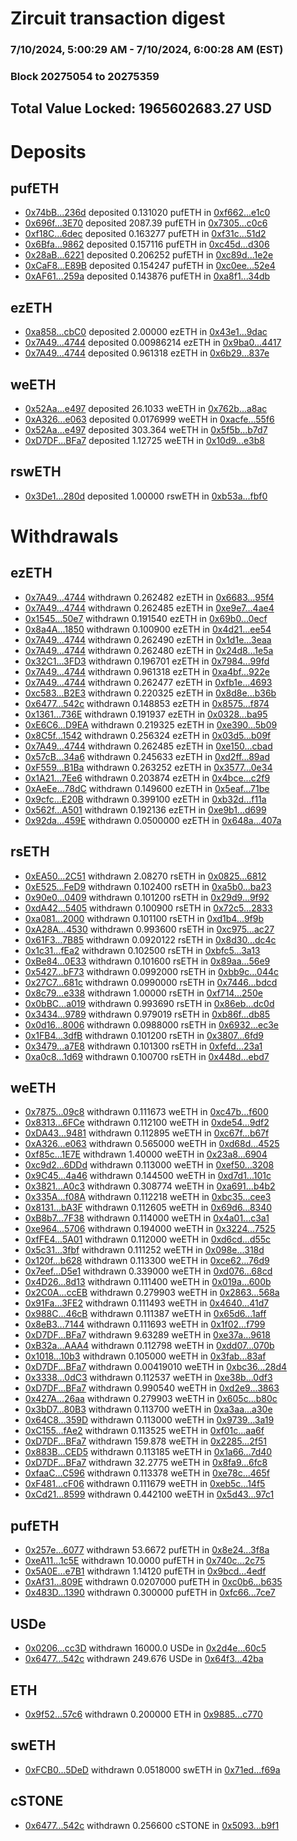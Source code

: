 # Zircuit transaction digest
### 7/10/2024, 5:00:29 AM - 7/10/2024, 6:00:28 AM (EST)
### Block 20275054 to 20275359

## Total Value Locked: 1965602683.27 USD

# Deposits
## pufETH
- [0x74bB...236d](https://etherscan.io/address/0x74bB6Bb725c1b72D844A8216cD701282AC29236d) deposited 0.131020 pufETH in [0xf662...e1c0](https://etherscan.io/tx/0x74bB6Bb725c1b72D844A8216cD701282AC29236d)
- [0x696f...3E70](https://etherscan.io/address/0x696f791a7E362308b75bc401E22A494800333E70) deposited 2087.39 pufETH in [0x7305...c0c6](https://etherscan.io/tx/0x696f791a7E362308b75bc401E22A494800333E70)
- [0xf18C...6dec](https://etherscan.io/address/0xf18C0cDB3C9Ac8Bdc22b226530d50dD690516dec) deposited 0.163277 pufETH in [0xf31c...51d2](https://etherscan.io/tx/0xf18C0cDB3C9Ac8Bdc22b226530d50dD690516dec)
- [0x6Bfa...9862](https://etherscan.io/address/0x6Bfa738Eb5716Da35D42F3F51278830658Cd9862) deposited 0.157116 pufETH in [0xc45d...d306](https://etherscan.io/tx/0x6Bfa738Eb5716Da35D42F3F51278830658Cd9862)
- [0x28aB...6221](https://etherscan.io/address/0x28aBdcb0e83f07A1B5b80058CCaE00FA90836221) deposited 0.206252 pufETH in [0xc89d...1e2e](https://etherscan.io/tx/0x28aBdcb0e83f07A1B5b80058CCaE00FA90836221)
- [0xCaF8...E89B](https://etherscan.io/address/0xCaF8513000c114A34E096AB139088dc94992E89B) deposited 0.154247 pufETH in [0xc0ee...52e4](https://etherscan.io/tx/0xCaF8513000c114A34E096AB139088dc94992E89B)
- [0xAF61...259a](https://etherscan.io/address/0xAF61b830b2d29dFe4D78a02eB2E4Cd02D7e0259a) deposited 0.143876 pufETH in [0xa8f1...34db](https://etherscan.io/tx/0xAF61b830b2d29dFe4D78a02eB2E4Cd02D7e0259a)
## ezETH
- [0xa858...cbC0](https://etherscan.io/address/0xa858BAeA9F268Eff15e3B394910713C310F6cbC0) deposited 2.00000 ezETH in [0x43e1...9dac](https://etherscan.io/tx/0xa858BAeA9F268Eff15e3B394910713C310F6cbC0)
- [0x7A49...4744](https://etherscan.io/address/0x7A493Be5c2ce014cD049Bf178a1ac0Db1B434744) deposited 0.00986214 ezETH in [0x9ba0...4417](https://etherscan.io/tx/0x7A493Be5c2ce014cD049Bf178a1ac0Db1B434744)
- [0x7A49...4744](https://etherscan.io/address/0x7A493Be5c2ce014cD049Bf178a1ac0Db1B434744) deposited 0.961318 ezETH in [0x6b29...837e](https://etherscan.io/tx/0x7A493Be5c2ce014cD049Bf178a1ac0Db1B434744)
## weETH
- [0x52Aa...e497](https://etherscan.io/address/0x52Aa899454998Be5b000Ad077a46Bbe360F4e497) deposited 26.1033 weETH in [0x762b...a8ac](https://etherscan.io/tx/0x52Aa899454998Be5b000Ad077a46Bbe360F4e497)
- [0xA326...e063](https://etherscan.io/address/0xA3268eDfd84415472D9c30eCdEBa487f865Ee063) deposited 0.0176999 weETH in [0xacfe...55f6](https://etherscan.io/tx/0xA3268eDfd84415472D9c30eCdEBa487f865Ee063)
- [0x52Aa...e497](https://etherscan.io/address/0x52Aa899454998Be5b000Ad077a46Bbe360F4e497) deposited 303.364 weETH in [0x5f5b...b7d7](https://etherscan.io/tx/0x52Aa899454998Be5b000Ad077a46Bbe360F4e497)
- [0xD7DF...BFa7](https://etherscan.io/address/0xD7DF7E085214743530afF339aFC420c7c720BFa7) deposited 1.12725 weETH in [0x10d9...e3b8](https://etherscan.io/tx/0xD7DF7E085214743530afF339aFC420c7c720BFa7)
## rswETH
- [0x3De1...280d](https://etherscan.io/address/0x3De1D0C09B29093E8490f8cE113368bE38c5280d) deposited 1.00000 rswETH in [0xb53a...fbf0](https://etherscan.io/tx/0x3De1D0C09B29093E8490f8cE113368bE38c5280d)
# Withdrawals
## ezETH
- [0x7A49...4744](https://etherscan.io/address/0x7A493Be5c2ce014cD049Bf178a1ac0Db1B434744) withdrawn 0.262482 ezETH in [0x6683...95f4](https://etherscan.io/tx/0x7A493Be5c2ce014cD049Bf178a1ac0Db1B434744)
- [0x7A49...4744](https://etherscan.io/address/0x7A493Be5c2ce014cD049Bf178a1ac0Db1B434744) withdrawn 0.262485 ezETH in [0xe9e7...4ae4](https://etherscan.io/tx/0x7A493Be5c2ce014cD049Bf178a1ac0Db1B434744)
- [0x1545...50e7](https://etherscan.io/address/0x154502072aF01A56180B16993C93f5A6265F50e7) withdrawn 0.191540 ezETH in [0x69b0...0ecf](https://etherscan.io/tx/0x154502072aF01A56180B16993C93f5A6265F50e7)
- [0x8a4A...1850](https://etherscan.io/address/0x8a4Ad70F227ef77cA371b6EB12445D6D52681850) withdrawn 0.100900 ezETH in [0x4d21...ee54](https://etherscan.io/tx/0x8a4Ad70F227ef77cA371b6EB12445D6D52681850)
- [0x7A49...4744](https://etherscan.io/address/0x7A493Be5c2ce014cD049Bf178a1ac0Db1B434744) withdrawn 0.262490 ezETH in [0x1d1e...3eaa](https://etherscan.io/tx/0x7A493Be5c2ce014cD049Bf178a1ac0Db1B434744)
- [0x7A49...4744](https://etherscan.io/address/0x7A493Be5c2ce014cD049Bf178a1ac0Db1B434744) withdrawn 0.262480 ezETH in [0x24d8...1e5a](https://etherscan.io/tx/0x7A493Be5c2ce014cD049Bf178a1ac0Db1B434744)
- [0x32C1...3FD3](https://etherscan.io/address/0x32C1BE167B7F08c390D90B7F0d1174e022bE3FD3) withdrawn 0.196701 ezETH in [0x7984...99fd](https://etherscan.io/tx/0x32C1BE167B7F08c390D90B7F0d1174e022bE3FD3)
- [0x7A49...4744](https://etherscan.io/address/0x7A493Be5c2ce014cD049Bf178a1ac0Db1B434744) withdrawn 0.961318 ezETH in [0xa4bf...922e](https://etherscan.io/tx/0x7A493Be5c2ce014cD049Bf178a1ac0Db1B434744)
- [0x7A49...4744](https://etherscan.io/address/0x7A493Be5c2ce014cD049Bf178a1ac0Db1B434744) withdrawn 0.262477 ezETH in [0xfb1e...4693](https://etherscan.io/tx/0x7A493Be5c2ce014cD049Bf178a1ac0Db1B434744)
- [0xc583...B2E3](https://etherscan.io/address/0xc5832D3fDe05eE4ECFFA4a36e6F9B3e40001B2E3) withdrawn 0.220325 ezETH in [0x8d8e...b36b](https://etherscan.io/tx/0xc5832D3fDe05eE4ECFFA4a36e6F9B3e40001B2E3)
- [0x6477...542c](https://etherscan.io/address/0x647703Ea4880644AC7206AbeF235c8992F7e542c) withdrawn 0.148853 ezETH in [0x8575...f874](https://etherscan.io/tx/0x647703Ea4880644AC7206AbeF235c8992F7e542c)
- [0x1361...736E](https://etherscan.io/address/0x13613cE4f616b08eB11AC324defb3C534fd6736E) withdrawn 0.191937 ezETH in [0x0328...ba95](https://etherscan.io/tx/0x13613cE4f616b08eB11AC324defb3C534fd6736E)
- [0xE6C6...D9EA](https://etherscan.io/address/0xE6C68cbA03784Cd6F844FEB3c4BD851c297AD9EA) withdrawn 0.219325 ezETH in [0xe390...5b09](https://etherscan.io/tx/0xE6C68cbA03784Cd6F844FEB3c4BD851c297AD9EA)
- [0x8C5f...1542](https://etherscan.io/address/0x8C5f05A8F1026D31A570ADB9D83Dd47d026E1542) withdrawn 0.256324 ezETH in [0x03d5...b09f](https://etherscan.io/tx/0x8C5f05A8F1026D31A570ADB9D83Dd47d026E1542)
- [0x7A49...4744](https://etherscan.io/address/0x7A493Be5c2ce014cD049Bf178a1ac0Db1B434744) withdrawn 0.262485 ezETH in [0xe150...cbad](https://etherscan.io/tx/0x7A493Be5c2ce014cD049Bf178a1ac0Db1B434744)
- [0x57cB...34a6](https://etherscan.io/address/0x57cB1cb086Cd5b1659490e5054DfE821C7Cc34a6) withdrawn 0.245633 ezETH in [0xd2ff...89ad](https://etherscan.io/tx/0x57cB1cb086Cd5b1659490e5054DfE821C7Cc34a6)
- [0xF559...B1Ba](https://etherscan.io/address/0xF559B09918D8e2C9c8EfEe18567b1dFDBEB1B1Ba) withdrawn 0.263252 ezETH in [0x3577...0e34](https://etherscan.io/tx/0xF559B09918D8e2C9c8EfEe18567b1dFDBEB1B1Ba)
- [0x1A21...7Ee6](https://etherscan.io/address/0x1A211287FA28E593d103eE84C5D09B9e6b237Ee6) withdrawn 0.203874 ezETH in [0x4bce...c2f9](https://etherscan.io/tx/0x1A211287FA28E593d103eE84C5D09B9e6b237Ee6)
- [0xAeEe...78dC](https://etherscan.io/address/0xAeEeDDBCeB7AE0ECfF472822990B120B667678dC) withdrawn 0.149600 ezETH in [0x5eaf...71be](https://etherscan.io/tx/0xAeEeDDBCeB7AE0ECfF472822990B120B667678dC)
- [0x9cfc...E20B](https://etherscan.io/address/0x9cfcE0b3Cbf61C73eB742612739e99d2050EE20B) withdrawn 0.399100 ezETH in [0xb32d...f11a](https://etherscan.io/tx/0x9cfcE0b3Cbf61C73eB742612739e99d2050EE20B)
- [0x562f...A501](https://etherscan.io/address/0x562f53A3106A58495d8cFc31c29919C83aA4A501) withdrawn 0.192136 ezETH in [0xe9b1...d699](https://etherscan.io/tx/0x562f53A3106A58495d8cFc31c29919C83aA4A501)
- [0x92da...459E](https://etherscan.io/address/0x92daBbCba2c5d8f9197643D35c43c320E96D459E) withdrawn 0.0500000 ezETH in [0x648a...407a](https://etherscan.io/tx/0x92daBbCba2c5d8f9197643D35c43c320E96D459E)
## rsETH
- [0xEA50...2C51](https://etherscan.io/address/0xEA50b309d6DFCcaC4457A41547F65E42F3342C51) withdrawn 2.08270 rsETH in [0x0825...6812](https://etherscan.io/tx/0xEA50b309d6DFCcaC4457A41547F65E42F3342C51)
- [0xE525...FeD9](https://etherscan.io/address/0xE525f79A63Bdc86cdfFa7b41dCaC98c46EF2FeD9) withdrawn 0.102400 rsETH in [0xa5b0...ba23](https://etherscan.io/tx/0xE525f79A63Bdc86cdfFa7b41dCaC98c46EF2FeD9)
- [0x90e0...0409](https://etherscan.io/address/0x90e06F0d6bf395BA81E3395BFD7c70ee77Ba0409) withdrawn 0.101200 rsETH in [0x29d9...9f92](https://etherscan.io/tx/0x90e06F0d6bf395BA81E3395BFD7c70ee77Ba0409)
- [0xdA42...5405](https://etherscan.io/address/0xdA4235969Cfa8caBFAeF4Adf6417D55f68Fc5405) withdrawn 0.100900 rsETH in [0x72c5...2833](https://etherscan.io/tx/0xdA4235969Cfa8caBFAeF4Adf6417D55f68Fc5405)
- [0xa081...2000](https://etherscan.io/address/0xa081c6F77d4aacBaA09f2f529BEdEBb121302000) withdrawn 0.101100 rsETH in [0xd1b4...9f9b](https://etherscan.io/tx/0xa081c6F77d4aacBaA09f2f529BEdEBb121302000)
- [0xA28A...4530](https://etherscan.io/address/0xA28Aff42173a55Ed64E9871C777AEa62006C4530) withdrawn 0.993600 rsETH in [0xc975...ac27](https://etherscan.io/tx/0xA28Aff42173a55Ed64E9871C777AEa62006C4530)
- [0x61F3...7B85](https://etherscan.io/address/0x61F3Be073bD5c5A6Ed11443E51744Ce505E27B85) withdrawn 0.0920122 rsETH in [0x8d30...dc4c](https://etherscan.io/tx/0x61F3Be073bD5c5A6Ed11443E51744Ce505E27B85)
- [0x1c31...fEa2](https://etherscan.io/address/0x1c319aB3bd21bF947b38353BE7C818dB9DdBfEa2) withdrawn 0.102500 rsETH in [0xbfc5...3a13](https://etherscan.io/tx/0x1c319aB3bd21bF947b38353BE7C818dB9DdBfEa2)
- [0xBe84...0E33](https://etherscan.io/address/0xBe849aB8937808b9567Bf2F2eea6515fCE7A0E33) withdrawn 0.101600 rsETH in [0x89aa...56e9](https://etherscan.io/tx/0xBe849aB8937808b9567Bf2F2eea6515fCE7A0E33)
- [0x5427...bF73](https://etherscan.io/address/0x54270BcA3aEE8f66E70c0D9acA4238F740EDbF73) withdrawn 0.0992000 rsETH in [0xbb9c...044c](https://etherscan.io/tx/0x54270BcA3aEE8f66E70c0D9acA4238F740EDbF73)
- [0x27C7...681c](https://etherscan.io/address/0x27C715D480fF1ec3C1CeDbAE34DB053303CF681c) withdrawn 0.0990000 rsETH in [0x7446...bdcd](https://etherscan.io/tx/0x27C715D480fF1ec3C1CeDbAE34DB053303CF681c)
- [0x8c79...e338](https://etherscan.io/address/0x8c79caC55162C48C8b90Dc7992be7a742dd4e338) withdrawn 1.00000 rsETH in [0xf714...250e](https://etherscan.io/tx/0x8c79caC55162C48C8b90Dc7992be7a742dd4e338)
- [0x0bBC...a019](https://etherscan.io/address/0x0bBCc09F4b674e208dEAf0CE216D862FE853a019) withdrawn 0.993690 rsETH in [0x86eb...dc0d](https://etherscan.io/tx/0x0bBCc09F4b674e208dEAf0CE216D862FE853a019)
- [0x3434...9789](https://etherscan.io/address/0x34349c5569e7B846c3558961552D2202760A9789) withdrawn 0.979019 rsETH in [0xb86f...db85](https://etherscan.io/tx/0x34349c5569e7B846c3558961552D2202760A9789)
- [0x0d16...8006](https://etherscan.io/address/0x0d16bfc9cCd1c8aae7e85a7bfFD5b67AaFa48006) withdrawn 0.0988000 rsETH in [0x6932...ec3e](https://etherscan.io/tx/0x0d16bfc9cCd1c8aae7e85a7bfFD5b67AaFa48006)
- [0x1FB4...3dfB](https://etherscan.io/address/0x1FB4a52BE87F1B05571584EeF4DB46F6cD6B3dfB) withdrawn 0.101200 rsETH in [0x3807...6fd9](https://etherscan.io/tx/0x1FB4a52BE87F1B05571584EeF4DB46F6cD6B3dfB)
- [0x3479...a7E8](https://etherscan.io/address/0x34793275A56F61046cF83bdfdf94e347473Ba7E8) withdrawn 0.101300 rsETH in [0xfefd...23a1](https://etherscan.io/tx/0x34793275A56F61046cF83bdfdf94e347473Ba7E8)
- [0xa0c8...1d69](https://etherscan.io/address/0xa0c812D435acB627C9BF6198d22A849e2D101d69) withdrawn 0.100700 rsETH in [0x448d...ebd7](https://etherscan.io/tx/0xa0c812D435acB627C9BF6198d22A849e2D101d69)
## weETH
- [0x7875...09c8](https://etherscan.io/address/0x78757E742fD45308a32ed24B5e5b74Db852809c8) withdrawn 0.111673 weETH in [0xc47b...f600](https://etherscan.io/tx/0x78757E742fD45308a32ed24B5e5b74Db852809c8)
- [0x8313...6FCe](https://etherscan.io/address/0x8313A7835bB07145AE43b23191B58A4481806FCe) withdrawn 0.112100 weETH in [0xde54...9df2](https://etherscan.io/tx/0x8313A7835bB07145AE43b23191B58A4481806FCe)
- [0xDA43...9481](https://etherscan.io/address/0xDA4309e93fb75850d252719caE6A2F1d80319481) withdrawn 0.112895 weETH in [0xc67f...b67f](https://etherscan.io/tx/0xDA4309e93fb75850d252719caE6A2F1d80319481)
- [0xA326...e063](https://etherscan.io/address/0xA3268eDfd84415472D9c30eCdEBa487f865Ee063) withdrawn 0.565000 weETH in [0xd68d...4525](https://etherscan.io/tx/0xA3268eDfd84415472D9c30eCdEBa487f865Ee063)
- [0xf85c...1E7E](https://etherscan.io/address/0xf85c22c0D429f7a43F8d36fDDe308b423E091E7E) withdrawn 1.40000 weETH in [0x23a8...6904](https://etherscan.io/tx/0xf85c22c0D429f7a43F8d36fDDe308b423E091E7E)
- [0xc9d2...6DDd](https://etherscan.io/address/0xc9d2aA248749D3E6D7eA409AD12B240A859d6DDd) withdrawn 0.113000 weETH in [0xef50...3208](https://etherscan.io/tx/0xc9d2aA248749D3E6D7eA409AD12B240A859d6DDd)
- [0x9C45...4a46](https://etherscan.io/address/0x9C454a2a69fe5086ABe655063091F369b6744a46) withdrawn 0.144500 weETH in [0xd7d1...101c](https://etherscan.io/tx/0x9C454a2a69fe5086ABe655063091F369b6744a46)
- [0x3821...A0c3](https://etherscan.io/address/0x382170910e2B979f4de0F183F14aEB35cD1aA0c3) withdrawn 0.308774 weETH in [0xa691...b4b2](https://etherscan.io/tx/0x382170910e2B979f4de0F183F14aEB35cD1aA0c3)
- [0x335A...f08A](https://etherscan.io/address/0x335AABbC59F8e437050905a60849491a35c4f08A) withdrawn 0.112218 weETH in [0xbc35...cee3](https://etherscan.io/tx/0x335AABbC59F8e437050905a60849491a35c4f08A)
- [0x8131...bA3F](https://etherscan.io/address/0x8131D1C1cDBbe8364E14b071A520b4978c5EbA3F) withdrawn 0.112605 weETH in [0x69d6...8340](https://etherscan.io/tx/0x8131D1C1cDBbe8364E14b071A520b4978c5EbA3F)
- [0xB8b7...7F38](https://etherscan.io/address/0xB8b7625c16B6F34Cbd39fd7554DcDDae2a917F38) withdrawn 0.114000 weETH in [0x4a01...c3a1](https://etherscan.io/tx/0xB8b7625c16B6F34Cbd39fd7554DcDDae2a917F38)
- [0xe964...5706](https://etherscan.io/address/0xe96448D25671f4A72A980507C7bfF469eCdA5706) withdrawn 0.194000 weETH in [0x3224...7525](https://etherscan.io/tx/0xe96448D25671f4A72A980507C7bfF469eCdA5706)
- [0xfFE4...5A01](https://etherscan.io/address/0xfFE428E172a86fA2cc9493657449fC9685915A01) withdrawn 0.112000 weETH in [0xd6cd...d55c](https://etherscan.io/tx/0xfFE428E172a86fA2cc9493657449fC9685915A01)
- [0x5c31...3fbf](https://etherscan.io/address/0x5c31d64aAe6392E4ffE10732Dd236520d3253fbf) withdrawn 0.111252 weETH in [0x098e...318d](https://etherscan.io/tx/0x5c31d64aAe6392E4ffE10732Dd236520d3253fbf)
- [0x120f...b628](https://etherscan.io/address/0x120f4b646D79D3A8d3B1bfAf0E3bB4656aCAb628) withdrawn 0.113300 weETH in [0xce62...76d9](https://etherscan.io/tx/0x120f4b646D79D3A8d3B1bfAf0E3bB4656aCAb628)
- [0x7eef...D5e1](https://etherscan.io/address/0x7eef6f6aFfb8d30dBfC332e9f3065B27aE80D5e1) withdrawn 0.339000 weETH in [0xd076...68cd](https://etherscan.io/tx/0x7eef6f6aFfb8d30dBfC332e9f3065B27aE80D5e1)
- [0x4D26...8d13](https://etherscan.io/address/0x4D26EC09d340130074d4eBADb7d288Dd137a8d13) withdrawn 0.111400 weETH in [0x019a...600b](https://etherscan.io/tx/0x4D26EC09d340130074d4eBADb7d288Dd137a8d13)
- [0x2C0A...ccEB](https://etherscan.io/address/0x2C0A5AB60753DC836716e067662e58a18D9EccEB) withdrawn 0.279903 weETH in [0x2863...568a](https://etherscan.io/tx/0x2C0A5AB60753DC836716e067662e58a18D9EccEB)
- [0x91Fa...3FE2](https://etherscan.io/address/0x91Fab974aA2ed299A10b75c8E38Fb5EDB0ef3FE2) withdrawn 0.111493 weETH in [0x4640...41d7](https://etherscan.io/tx/0x91Fab974aA2ed299A10b75c8E38Fb5EDB0ef3FE2)
- [0x988C...46cB](https://etherscan.io/address/0x988C4C3C39eC059c9d6396A75F79090a216B46cB) withdrawn 0.111387 weETH in [0x65d6...1aff](https://etherscan.io/tx/0x988C4C3C39eC059c9d6396A75F79090a216B46cB)
- [0x8eB3...7144](https://etherscan.io/address/0x8eB315BCdd13743C01955c0b742Eb71363E07144) withdrawn 0.111693 weETH in [0x1f02...f799](https://etherscan.io/tx/0x8eB315BCdd13743C01955c0b742Eb71363E07144)
- [0xD7DF...BFa7](https://etherscan.io/address/0xD7DF7E085214743530afF339aFC420c7c720BFa7) withdrawn 9.63289 weETH in [0xe37a...9618](https://etherscan.io/tx/0xD7DF7E085214743530afF339aFC420c7c720BFa7)
- [0xB32a...AAA4](https://etherscan.io/address/0xB32aae24C9f7D331458359D98882f929bd19AAA4) withdrawn 0.112798 weETH in [0xdd07...070b](https://etherscan.io/tx/0xB32aae24C9f7D331458359D98882f929bd19AAA4)
- [0x1018...10b3](https://etherscan.io/address/0x101830EdAB605FC7a5DB410be851D2731D4F10b3) withdrawn 0.105000 weETH in [0x3fab...83af](https://etherscan.io/tx/0x101830EdAB605FC7a5DB410be851D2731D4F10b3)
- [0xD7DF...BFa7](https://etherscan.io/address/0xD7DF7E085214743530afF339aFC420c7c720BFa7) withdrawn 0.00419010 weETH in [0xbc36...28d4](https://etherscan.io/tx/0xD7DF7E085214743530afF339aFC420c7c720BFa7)
- [0x3338...0dC3](https://etherscan.io/address/0x33388Bb9b9D4cb21d1C9940cF9C05C92EA700dC3) withdrawn 0.112537 weETH in [0xe38b...0df3](https://etherscan.io/tx/0x33388Bb9b9D4cb21d1C9940cF9C05C92EA700dC3)
- [0xD7DF...BFa7](https://etherscan.io/address/0xD7DF7E085214743530afF339aFC420c7c720BFa7) withdrawn 0.990540 weETH in [0xd2e9...3863](https://etherscan.io/tx/0xD7DF7E085214743530afF339aFC420c7c720BFa7)
- [0x427A...26aa](https://etherscan.io/address/0x427A3E19b4AF850f1461eEd979AE5a5cd9D026aa) withdrawn 0.279903 weETH in [0x605c...b80c](https://etherscan.io/tx/0x427A3E19b4AF850f1461eEd979AE5a5cd9D026aa)
- [0x3bD7...80B3](https://etherscan.io/address/0x3bD765e3488aA1206967864b531aBD6D7af080B3) withdrawn 0.113700 weETH in [0xa3aa...a30e](https://etherscan.io/tx/0x3bD765e3488aA1206967864b531aBD6D7af080B3)
- [0x64C8...359D](https://etherscan.io/address/0x64C856181B99d51256C9741527c07F78E354359D) withdrawn 0.113000 weETH in [0x9739...3a19](https://etherscan.io/tx/0x64C856181B99d51256C9741527c07F78E354359D)
- [0xC155...fAe2](https://etherscan.io/address/0xC155D1f8C47159C89dAb9690f964314Bb3fafAe2) withdrawn 0.113525 weETH in [0xf01c...aa6f](https://etherscan.io/tx/0xC155D1f8C47159C89dAb9690f964314Bb3fafAe2)
- [0xD7DF...BFa7](https://etherscan.io/address/0xD7DF7E085214743530afF339aFC420c7c720BFa7) withdrawn 159.878 weETH in [0x2285...2f51](https://etherscan.io/tx/0xD7DF7E085214743530afF339aFC420c7c720BFa7)
- [0x883B...CED5](https://etherscan.io/address/0x883B5C9139C55E919cE9c56D17c067fB1BaeCED5) withdrawn 0.113185 weETH in [0x1a66...7d40](https://etherscan.io/tx/0x883B5C9139C55E919cE9c56D17c067fB1BaeCED5)
- [0xD7DF...BFa7](https://etherscan.io/address/0xD7DF7E085214743530afF339aFC420c7c720BFa7) withdrawn 32.2775 weETH in [0x8fa9...6fc8](https://etherscan.io/tx/0xD7DF7E085214743530afF339aFC420c7c720BFa7)
- [0xfaaC...C596](https://etherscan.io/address/0xfaaCc7a64eE2Ed246AEA1e331Be323a3cc65C596) withdrawn 0.113378 weETH in [0xe78c...465f](https://etherscan.io/tx/0xfaaCc7a64eE2Ed246AEA1e331Be323a3cc65C596)
- [0xF481...cF06](https://etherscan.io/address/0xF481Cd4ef98CFfbbE7a747343e967D5f44C6cF06) withdrawn 0.111679 weETH in [0xeb5c...14f5](https://etherscan.io/tx/0xF481Cd4ef98CFfbbE7a747343e967D5f44C6cF06)
- [0xCd21...8599](https://etherscan.io/address/0xCd217D15eeA6E99569ee8acdA9a2fa3080678599) withdrawn 0.442100 weETH in [0x5d43...97c1](https://etherscan.io/tx/0xCd217D15eeA6E99569ee8acdA9a2fa3080678599)
## pufETH
- [0x257e...6077](https://etherscan.io/address/0x257eD274eA45f2A8BF6b261e8fcEa9474b406077) withdrawn 53.6672 pufETH in [0x8e24...3f8a](https://etherscan.io/tx/0x257eD274eA45f2A8BF6b261e8fcEa9474b406077)
- [0xeA11...1c5E](https://etherscan.io/address/0xeA11dc4d61a374D96F287F368E1d141A64Bc1c5E) withdrawn 10.0000 pufETH in [0x740c...2c75](https://etherscan.io/tx/0xeA11dc4d61a374D96F287F368E1d141A64Bc1c5E)
- [0x5A0E...e7B1](https://etherscan.io/address/0x5A0E1813cf575216f07e0384f646f564476Ee7B1) withdrawn 1.14120 pufETH in [0x9bcd...4edf](https://etherscan.io/tx/0x5A0E1813cf575216f07e0384f646f564476Ee7B1)
- [0xAf31...809E](https://etherscan.io/address/0xAf31624472DCC92Bd314f33B6208fbb98e6a809E) withdrawn 0.0207000 pufETH in [0xc0b6...b635](https://etherscan.io/tx/0xAf31624472DCC92Bd314f33B6208fbb98e6a809E)
- [0x483D...1390](https://etherscan.io/address/0x483Dd72E795Ebff1E911C72EfC0994E1B2821390) withdrawn 0.300000 pufETH in [0xfc66...7ce7](https://etherscan.io/tx/0x483Dd72E795Ebff1E911C72EfC0994E1B2821390)
## USDe
- [0x0206...cc3D](https://etherscan.io/address/0x02065C98fb8d05c9127C83A30250F831019acc3D) withdrawn 16000.0 USDe in [0x2d4e...60c5](https://etherscan.io/tx/0x02065C98fb8d05c9127C83A30250F831019acc3D)
- [0x6477...542c](https://etherscan.io/address/0x647703Ea4880644AC7206AbeF235c8992F7e542c) withdrawn 249.676 USDe in [0x64f3...42ba](https://etherscan.io/tx/0x647703Ea4880644AC7206AbeF235c8992F7e542c)
## ETH
- [0x9f52...57c6](https://etherscan.io/address/0x9f523d9E16115CC9EFA884EEF8295Ec598Cb57c6) withdrawn 0.200000 ETH in [0x9885...c770](https://etherscan.io/tx/0x9f523d9E16115CC9EFA884EEF8295Ec598Cb57c6)
## swETH
- [0xFCB0...5DeD](https://etherscan.io/address/0xFCB0A84EB5F14E15A51f0e0Fe8A27dedb7285DeD) withdrawn 0.0518000 swETH in [0x71ed...f69a](https://etherscan.io/tx/0xFCB0A84EB5F14E15A51f0e0Fe8A27dedb7285DeD)
## cSTONE
- [0x6477...542c](https://etherscan.io/address/0x647703Ea4880644AC7206AbeF235c8992F7e542c) withdrawn 0.256600 cSTONE in [0x5093...b9f1](https://etherscan.io/tx/0x647703Ea4880644AC7206AbeF235c8992F7e542c)
